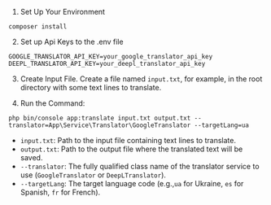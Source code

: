 1. Set Up Your Environment

```
composer install
```

2. Set up Api Keys to the .env file

```
GOOGLE_TRANSLATOR_API_KEY=your_google_translator_api_key
DEEPL_TRANSLATOR_API_KEY=your_deepl_translator_api_key
```

3. Create Input File. Create a file named `input.txt`, for example, in the root directory with some text lines to
   translate.

4. Run the Command:

```
php bin/console app:translate input.txt output.txt --translator=App\Service\Translator\GoogleTranslator --targetLang=ua
```

- `input.txt`: Path to the input file containing text lines to translate.
- `output.txt`: Path to the output file where the translated text will be saved.
- `--translator`: The fully qualified class name of the translator service to use (`GoogleTranslator`
  or `DeepLTranslator`).
- `--targetLang`: The target language code (e.g.,`ua` for Ukraine, `es` for Spanish, `fr` for French).
